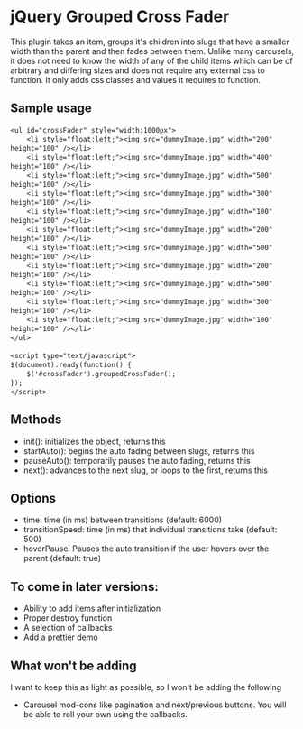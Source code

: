 jQuery Grouped Cross Fader
==========================

This plugin takes an item, groups it's children into slugs that have a smaller 
width than the parent and then fades between them. Unlike many carousels, it 
does not need to know the width of any of the child items which can be of 
arbitrary and differing sizes and does not require any external css to function. 
It only adds css classes and values it requires to function.

Sample usage
------------

    <ul id="crossFader" style="width:1000px">
        <li style="float:left;"><img src="dummyImage.jpg" width="200" height="100" /></li>
        <li style="float:left;"><img src="dummyImage.jpg" width="400" height="100" /></li>
        <li style="float:left;"><img src="dummyImage.jpg" width="500" height="100" /></li>
        <li style="float:left;"><img src="dummyImage.jpg" width="300" height="100" /></li>
        <li style="float:left;"><img src="dummyImage.jpg" width="100" height="100" /></li>
        <li style="float:left;"><img src="dummyImage.jpg" width="200" height="100" /></li>
        <li style="float:left;"><img src="dummyImage.jpg" width="500" height="100" /></li>
        <li style="float:left;"><img src="dummyImage.jpg" width="200" height="100" /></li>
        <li style="float:left;"><img src="dummyImage.jpg" width="500" height="100" /></li>
        <li style="float:left;"><img src="dummyImage.jpg" width="300" height="100" /></li>
        <li style="float:left;"><img src="dummyImage.jpg" width="100" height="100" /></li>
    </ul>
    
    <script type="text/javascript">
    $(document).ready(function() { 
        $('#crossFader').groupedCrossFader();
    });
    </script>

Methods
-------

* init(): initializes the object, returns this
* startAuto(): begins the auto fading between slugs, returns this
* pauseAuto(): temporarily pauses the auto fading, returns this
* next(): advances to the next slug, or loops to the first, returns this

Options
-------
* time: time (in ms) between transitions (default: 6000) 
* transitionSpeed: time (in ms) that individual transitions take (default: 500)
* hoverPause: Pauses the auto transition if the user hovers over the parent (default: true)


To come in later versions:
--------------------------

* Ability to add items after initialization
* Proper destroy function
* A selection of callbacks
* Add a prettier demo

What won't be adding
--------------------
I want to keep this as light as possible, so I won't be adding the following

* Carousel mod-cons like pagination and next/previous buttons. You will be able to roll your own using the callbacks.